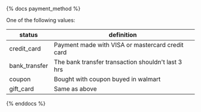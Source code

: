 
{% docs payment_method %}
	
One of the following values: 

| status         | definition                                           |
|----------------|------------------------------------------------------|
| credit_card    | Payment made with VISA or mastercard credit card     |
| bank_transfer  | The bank transfer transaction shouldn't last 3 hrs   |
| coupon         | Bought with coupon buyed in walmart                  |
| gift_card      | Same as above                                        |


{% enddocs %}